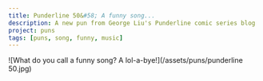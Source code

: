 ```yaml
---
title: Punderline 50&#58; A funny song...
description: A new pun from George Liu's Punderline comic series blog
project: puns
tags: [puns, song, funny, music]
---
```


![What do you call a funny song? A lol-a-bye!](/assets/puns/punderline 50.jpg)
